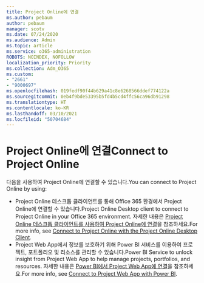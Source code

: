 ```yaml
---
title: Project Online에 연결
ms.author: pebaum
author: pebaum
manager: scotv
ms.date: 07/24/2020
ms.audience: Admin
ms.topic: article
ms.service: o365-administration
ROBOTS: NOINDEX, NOFOLLOW
localization_priority: Priority
ms.collection: Adm_O365
ms.custom:
- "2661"
- "9000697"
ms.openlocfilehash: 019fedf90f44b629a41c8e6268566ddef774122a
ms.sourcegitcommit: 0eb4f9bde53395b5fd4b5cd4ffc56ca96db91298
ms.translationtype: HT
ms.contentlocale: ko-KR
ms.lasthandoff: 03/10/2021
ms.locfileid: "50704684"
---
```

# <a name="connect-to-project-online"></a><span data-ttu-id="6deec-102">Project Online에 연결</span><span class="sxs-lookup"><span data-stu-id="6deec-102">Connect to Project Online</span></span>

<span data-ttu-id="6deec-103">다음을 사용하여 Project Online에 연결할 수 있습니다.</span><span class="sxs-lookup"><span data-stu-id="6deec-103">You can connect to Project Online by using:</span></span>

- <span data-ttu-id="6deec-104">Project Online 데스크톱 클라이언트를 통해 Office 365 환경에서 Project Online에 연결할 수 있습니다.</span><span class="sxs-lookup"><span data-stu-id="6deec-104">Project Online Desktop client to connect to Project Online in your Office 365 environment.</span></span> <span data-ttu-id="6deec-105">자세한 내용은 [Project Online 데스크톱 클라이언트를 사용하여 Project Online에 연결](https://docs.microsoft.com/projectonline/connect-to-project-online-with-the-project-online-desktop-client)을 참조하세요.</span><span class="sxs-lookup"><span data-stu-id="6deec-105">For more info, see [Connect to Project Online with the Project Online Desktop Client](https://docs.microsoft.com/projectonline/connect-to-project-online-with-the-project-online-desktop-client).</span></span>  
- <span data-ttu-id="6deec-106">Project Web App에서 정보를 보호하기 위해 Power BI 서비스를 이용하여 프로젝트, 포트폴리오 및 리소스를 관리할 수 있습니다.</span><span class="sxs-lookup"><span data-stu-id="6deec-106">Power BI Service to unlock insight from Project Web App to help manage projects, portfolios, and resources.</span></span> <span data-ttu-id="6deec-107">자세한 내용은 [Power BI에서 Project Web App에 연결](https://docs.microsoft.com/power-bi/connect-data/service-connect-to-project-online)을 참조하세요.</span><span class="sxs-lookup"><span data-stu-id="6deec-107">For more info, see [Connect to Project Web App with Power BI](https://docs.microsoft.com/power-bi/connect-data/service-connect-to-project-online).</span></span>  